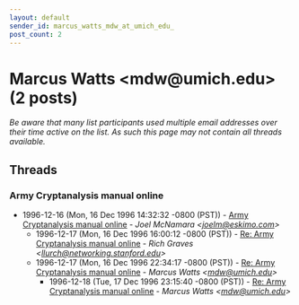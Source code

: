 ```yaml
---
layout: default
sender_id: marcus_watts_mdw_at_umich_edu_
post_count: 2
---
```


# Marcus Watts <mdw<span>@</span>umich.edu> (2 posts)

_Be aware that many list participants used multiple email addresses over their time active on the list. As such this page may not contain all threads available._

## Threads

### Army Cryptanalysis manual online
+ 1996-12-16 (Mon, 16 Dec 1996 14:32:32 -0800 (PST)) - [Army Cryptanalysis manual online](/archive/1996/12/0035eff85d81cfdf656662a549fc5753d5fc8e3fd525a9ac096ca170834cfef2) - _Joel McNamara \<joelm@eskimo.com\>_
  + 1996-12-17 (Mon, 16 Dec 1996 16:00:12 -0800 (PST)) - [Re: Army Cryptanalysis manual online](/archive/1996/12/36d6d0c0d67f9b286751d8ef506a56158d61fb25ec820dbe7099dd0b6fb0300b) - _Rich Graves \<llurch@networking.stanford.edu\>_
  + 1996-12-17 (Mon, 16 Dec 1996 22:34:17 -0800 (PST)) - [Re: Army Cryptanalysis manual online](/archive/1996/12/2ad382148fa5e58d3feeaee72f4c9905d1d6025063d48964385cc413526d68fd) - _Marcus Watts \<mdw@umich.edu\>_
    + 1996-12-18 (Tue, 17 Dec 1996 23:15:40 -0800 (PST)) - [Re: Army Cryptanalysis manual online](/archive/1996/12/ed0113fe248a16eea1631db75eb3108a3f3e887379215ed774ecab5c8523cabd) - _Marcus Watts \<mdw@umich.edu\>_


